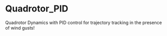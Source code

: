 # Quadrotor_PID
Quadrotor Dynamics with PID control for trajectory tracking in the presence of wind gusts!
